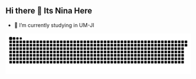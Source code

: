 ## Hi there 👋 Its Nina Here 

<!--
**ninankh/ninankh** is a ✨ _special_ ✨ repository because its `README.md` (this file) appears on your GitHub profile.

Here are some ideas to get you started:
-->

- 🔭 I’m currently studying in UM-JI


![snake gif](https://github.com/ninankh/ninankh/blob/output/github-contribution-grid-snake-dark.svg)
